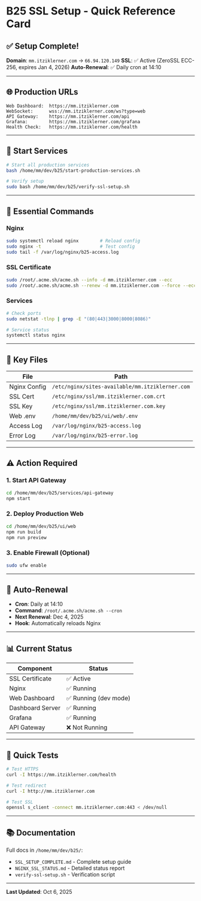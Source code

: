 # B25 SSL Setup - Quick Reference Card

## ✅ Setup Complete!

**Domain**: `mm.itziklerner.com` → `66.94.120.149`
**SSL**: ✅ Active (ZeroSSL ECC-256, expires Jan 4, 2026)
**Auto-Renewal**: ✅ Daily cron at 14:10

---

## 🌐 Production URLs

```
Web Dashboard:  https://mm.itziklerner.com
WebSocket:      wss://mm.itziklerner.com/ws?type=web
API Gateway:    https://mm.itziklerner.com/api
Grafana:        https://mm.itziklerner.com/grafana
Health Check:   https://mm.itziklerner.com/health
```

---

## 🚀 Start Services

```bash
# Start all production services
bash /home/mm/dev/b25/start-production-services.sh

# Verify setup
sudo bash /home/mm/dev/b25/verify-ssl-setup.sh
```

---

## 🔧 Essential Commands

### Nginx
```bash
sudo systemctl reload nginx        # Reload config
sudo nginx -t                      # Test config
sudo tail -f /var/log/nginx/b25-access.log
```

### SSL Certificate
```bash
sudo /root/.acme.sh/acme.sh --info -d mm.itziklerner.com --ecc
sudo /root/.acme.sh/acme.sh --renew -d mm.itziklerner.com --force --ecc
```

### Services
```bash
# Check ports
sudo netstat -tlnp | grep -E "(80|443|3000|8000|8086)"

# Service status
systemctl status nginx
```

---

## 📁 Key Files

| File | Path |
|------|------|
| Nginx Config | `/etc/nginx/sites-available/mm.itziklerner.com` |
| SSL Cert | `/etc/nginx/ssl/mm.itziklerner.com.crt` |
| SSL Key | `/etc/nginx/ssl/mm.itziklerner.com.key` |
| Web .env | `/home/mm/dev/b25/ui/web/.env` |
| Access Log | `/var/log/nginx/b25-access.log` |
| Error Log | `/var/log/nginx/b25-error.log` |

---

## ⚠️ Action Required

### 1. Start API Gateway
```bash
cd /home/mm/dev/b25/services/api-gateway
npm start
```

### 2. Deploy Production Web
```bash
cd /home/mm/dev/b25/ui/web
npm run build
npm run preview
```

### 3. Enable Firewall (Optional)
```bash
sudo ufw enable
```

---

## 🔄 Auto-Renewal

- **Cron**: Daily at 14:10
- **Command**: `/root/.acme.sh/acme.sh --cron`
- **Next Renewal**: Dec 4, 2025
- **Hook**: Automatically reloads Nginx

---

## 📊 Current Status

| Component | Status |
|-----------|--------|
| SSL Certificate | ✅ Active |
| Nginx | ✅ Running |
| Web Dashboard | ✅ Running (dev mode) |
| Dashboard Server | ✅ Running |
| Grafana | ✅ Running |
| API Gateway | ❌ Not Running |

---

## 🧪 Quick Tests

```bash
# Test HTTPS
curl -I https://mm.itziklerner.com/health

# Test redirect
curl -I http://mm.itziklerner.com

# Test SSL
openssl s_client -connect mm.itziklerner.com:443 < /dev/null
```

---

## 📚 Documentation

Full docs in `/home/mm/dev/b25/`:
- `SSL_SETUP_COMPLETE.md` - Complete setup guide
- `NGINX_SSL_STATUS.md` - Detailed status report
- `verify-ssl-setup.sh` - Verification script

---

**Last Updated**: Oct 6, 2025
